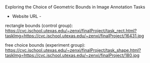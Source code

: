 Exploring the Choice of Geometric Bounds in Image Annotation Tasks

- Website URL - 

rectangle bounds (control group): 
https://cvc.ischool.utexas.edu/~zenxi/finalProject/task_rect.html?taskImg=https://cvc.ischool.utexas.edu/~zenxi/finalProject/16431.jpg

free choice bounds (experiment group): 
https://cvc.ischool.utexas.edu/~zenxi/finalProject/task_shape.html?taskImg=https://cvc.ischool.utexas.edu/~zenxi/finalProject/180.jpg
